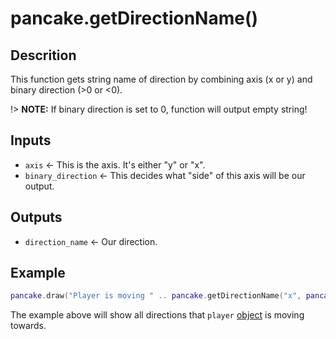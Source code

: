 # pancake.getDirectionName()

## Descrition

This function gets string name of direction by combining axis (x or y) and binary direction (>0 or <0).

!> **NOTE:** If binary direction is set to 0, function will output empty string!

## Inputs

- `axis` <- This is the axis. It's either "y" or "x".
- `binary_direction` <- This decides what "side" of this axis will be our output.

## Outputs

- `direction_name` <- Our direction.

## Example

```lua
pancake.draw("Player is moving " .. pancake.getDirectionName("x", pancake.getStat(player, "directionX")) .. " and " .. pancake.getDirectionName("y", pancake.getStat(player, "directionY")))
```

The example above will show all directions that `player` [object](http://mightypancake.games/#/documentation/topics/objects) is moving towards.
